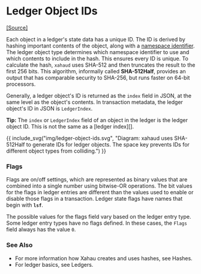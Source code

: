 # Ledger Object IDs

[\[Source\]](https://github.com/ripple/rippled/blob/master/src/ripple/protocol/impl/Indexes.cpp)

Each object in a ledger's state data has a unique ID. The ID is derived by hashing important contents of the object, along with a [namespace identifier](https://github.com/ripple/rippled/blob/master/src/ripple/protocol/LedgerFormats.h#L99). The ledger object type determines which namespace identifier to use and which contents to include in the hash. This ensures every ID is unique. To calculate the hash, `xahaud` uses SHA-512 and then truncates the result to the first 256 bits. This algorithm, informally called **SHA-512Half**, provides an output that has comparable security to SHA-256, but runs faster on 64-bit processors.

Generally, a ledger object's ID is returned as the `index` field in JSON, at the same level as the object's contents. In transaction metadata, the ledger object's ID in JSON is `LedgerIndex`.

**Tip:** The `index` or `LedgerIndex` field of an object in the ledger is the ledger object ID. This is not the same as a \[ledger index]\[].

\{{ include\_svg("img/ledger-object-ids.svg", "Diagram: xahaud uses SHA-512Half to generate IDs for ledger objects. The space key prevents IDs for different object types from colliding.") \}}

### Flags <a href="#flags" id="flags"></a>

Flags are on/off settings, which are represented as binary values that are combined into a single number using bitwise-OR operations. The bit values for the flags in ledger entries are different than the values used to enable or disable those flags in a transaction. Ledger state flags have names that begin with **`lsf`**.

The possible values for the flags field vary based on the ledger entry type. Some ledger entry types have no flags defined. In these cases, the `Flags` field always has the value `0`.

### See Also

* For more information how Xahau creates and uses hashes, see Hashes.
* For ledger basics, see Ledgers.

